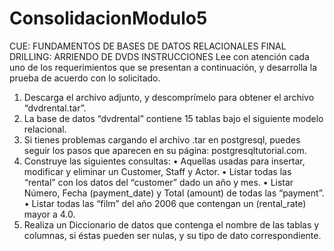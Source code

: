 # ConsolidacionModulo5

CUE: FUNDAMENTOS DE BASES DE DATOS RELACIONALES
FINAL DRILLING: ARRIENDO DE DVDS
INSTRUCCIONES
Lee con atención cada uno de los requerimientos que se presentan a continuación, y desarrolla 
la prueba de acuerdo con lo solicitado.  
1. Descarga el archivo adjunto, y descomprímelo para obtener el archivo “dvdrental.tar”.
2. La base de datos “dvdrental” contiene 15 tablas bajo el siguiente modelo relacional.
3. Si tienes problemas cargando el archivo .tar en postgresql, puedes seguir los pasos que 
aparecen en su página: postgresqltutorial.com.
4. Construye las siguientes consultas:
• Aquellas usadas para insertar, modificar y eliminar un Customer, Staff y Actor.
• Listar todas las “rental” con los datos del “customer” dado un año y mes.
• Listar Número, Fecha (payment_date) y Total (amount) de todas las “payment”.
• Listar todas las “film” del año 2006 que contengan un (rental_rate) mayor a 4.0.
5. Realiza un Diccionario de datos que contenga el nombre de las tablas y columnas, si 
éstas pueden ser nulas, y su tipo de dato correspondiente.
